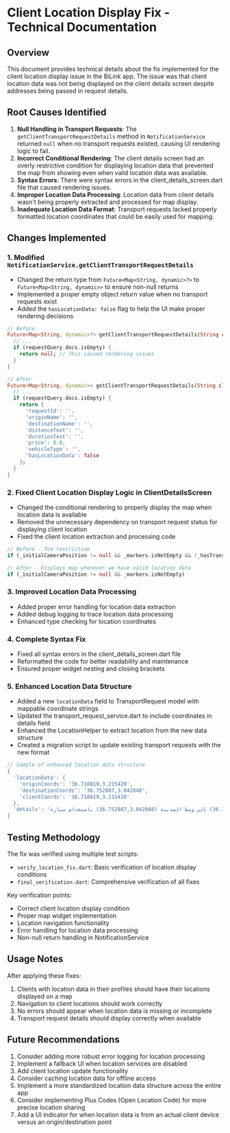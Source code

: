 # Client Location Display Fix - Technical Documentation

## Overview
This document provides technical details about the fix implemented for the client location display issue in the BiLink app. The issue was that client location data was not being displayed on the client details screen despite addresses being passed in request details.

## Root Causes Identified
1. **Null Handling in Transport Requests**: The `getClientTransportRequestDetails` method in `NotificationService` returned `null` when no transport requests existed, causing UI rendering logic to fail.
2. **Incorrect Conditional Rendering**: The client details screen had an overly restrictive condition for displaying location data that prevented the map from showing even when valid location data was available.
3. **Syntax Errors**: There were syntax errors in the client_details_screen.dart file that caused rendering issues.
4. **Improper Location Data Processing**: Location data from client details wasn't being properly extracted and processed for map display.
5. **Inadequate Location Data Format**: Transport requests lacked properly formatted location coordinates that could be easily used for mapping.

## Changes Implemented

### 1. Modified `NotificationService.getClientTransportRequestDetails`
- Changed the return type from `Future<Map<String, dynamic>?>` to `Future<Map<String, dynamic>>` to ensure non-null returns
- Implemented a proper empty object return value when no transport requests exist
- Added the `hasLocationData: false` flag to help the UI make proper rendering decisions

```dart
// Before
Future<Map<String, dynamic>?> getClientTransportRequestDetails(String clientId) async {
  // ...
  if (requestQuery.docs.isEmpty) {
    return null; // This caused rendering issues
  }
}

// After
Future<Map<String, dynamic>> getClientTransportRequestDetails(String clientId) async {
  // ...
  if (requestQuery.docs.isEmpty) {
    return {
      'requestId': '',
      'originName': '',
      'destinationName': '',
      'distanceText': '',
      'durationText': '',
      'price': 0.0,
      'vehicleType': '',
      'hasLocationData': false
    };
  }
}
```

### 2. Fixed Client Location Display Logic in ClientDetailsScreen
- Changed the conditional rendering to properly display the map when location data is available
- Removed the unnecessary dependency on transport request status for displaying client location
- Fixed the client location extraction and processing code

```dart
// Before - Too restrictive
if (_initialCameraPosition != null && _markers.isNotEmpty && !_hasTransportRequestData)

// After - Displays map whenever we have valid location data
if (_initialCameraPosition != null && _markers.isNotEmpty)
```

### 3. Improved Location Data Processing
- Added proper error handling for location data extraction
- Added debug logging to trace location data processing
- Enhanced type checking for location coordinates

### 4. Complete Syntax Fix
- Fixed all syntax errors in the client_details_screen.dart file
- Reformatted the code for better readability and maintenance
- Ensured proper widget nesting and closing brackets

### 5. Enhanced Location Data Structure
- Added a new `locationData` field to TransportRequest model with mappable coordinate strings
- Updated the transport_request_service.dart to include coordinates in details field
- Enhanced the LocationHelper to extract location from the new data structure
- Created a migration script to update existing transport requests with the new format

```dart
// Sample of enhanced location data structure
{
  'locationData': {
    'originCoords': '36.710819,3.215420',
    'destinationCoords': '36.752887,3.042048',
    'clientCoords': '36.710819,3.215420'
  },
  'details': 'طلب خدمة نقل من المطار (36.710819,3.215420) إلى وسط المدينة (36.752887,3.042048) باستخدام سيارة'
}
```

## Testing Methodology
The fix was verified using multiple test scripts:
- `verify_location_fix.dart`: Basic verification of location display conditions
- `final_verification.dart`: Comprehensive verification of all fixes

Key verification points:
- Correct client location display condition
- Proper map widget implementation
- Location navigation functionality
- Error handling for location data processing
- Non-null return handling in NotificationService

## Usage Notes
After applying these fixes:
1. Clients with location data in their profiles should have their locations displayed on a map
2. Navigation to client locations should work correctly
3. No errors should appear when location data is missing or incomplete
4. Transport request details should display correctly when available

## Future Recommendations
1. Consider adding more robust error logging for location processing
2. Implement a fallback UI when location services are disabled
3. Add client location update functionality
4. Consider caching location data for offline access
5. Implement a more standardized location data structure across the entire app
6. Consider implementing Plus Codes (Open Location Code) for more precise location sharing
7. Add a UI indicator for when location data is from an actual client device versus an origin/destination point
